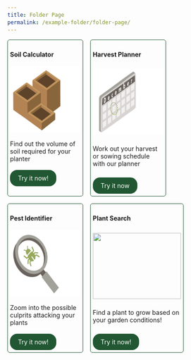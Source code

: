 ```yaml
---
title: Folder Page
permalink: /example-folder/folder-page/
---
```

<style>
	.flexbox {
		display: flex;
		flex-wrap:wrap;
		gap: 1rem;
	}
	
	.item {
		display: flex;
		flex: 0 1 calc(33.3% - 0.5rem)!important;
		flex-direction: column;
		justify-content: space-between;
		border-radius: 5px;
		border: solid 1px #215732;
		padding:5px;
	}
	
	.button-primary {
    background-color: #215732;
    border: 2px solid #215732;
    padding: 0.5rem 1rem;
  	border-radius: 1rem;
		width: fit-content;
    color: white !important;
	  text-decoration: none !important;
	}
</style>

<div class="flexbox">
  <div class="item">
		<h4>Soil Calculator</h4>
	  <img style="height:150px; width:200px" src="/images/Digital%20Tools/soilcalc1.png"><br>
		Find out the volume of soil required for your planter<br>
		<br>
		<a class="button-primary" href="https://staging.dmhtu0pi4p9u7.amplifyapp.com/digital-tools/soilcalculator/">Try it now!</a><br>
	</div>
  <div class="item">
		<h4>Harvest Planner</h4>
		<img style="height:150px; width:200px" src="/images/Digital%20Tools/calendar1.png"><br>
		Work out your harvest or sowing schedule with our planner<br>
			<br>
			<a class="button-primary" href="https://staging.dmhtu0pi4p9u7.amplifyapp.com/digital-tools/sowing-planner/">Try it now</a>
	</div>
		<div class="item">
			<h4>Pest Identifier</h4>
						<img style="height:150px; width:200px" src="/images/Digital%20Tools/pestidcalc.png"><br>
							Zoom into the possible culprits attacking your plants<br>
					<br>
					<a class="button-primary" href="https://staging.dmhtu0pi4p9u7.amplifyapp.com/digital-tools/pestid/">Try it now!</a>
	</div>
  <div class="item">
		<h4>Plant Search</h4>
		<img style="height:150px; width:200px" src=""><br>
		Find a plant to grow based on your garden conditions!<br>
		<br>
		<a class="button-primary" href="https://staging.dmhtu0pi4p9u7.amplifyapp.com/digital-tools/plant-search/">Try it now!</a>
	</div> 
</div>